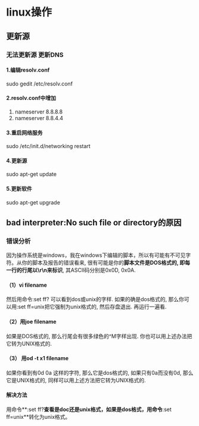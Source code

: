 # linux操作

## 更新源

### 无法更新源 更新DNS

#### 1.编辑resolv.conf

sudo gedit /etc/resolv.conf

#### 2.resolv.conf中增加

1. nameserver 8.8.8.8
2. nameserver 8.8.4.4

#### 3.重启网络服务

sudo /etc/init.d/networking restart

#### 4.更新源

sudo apt-get update

#### 5.更新软件

sudo apt-get upgrade

## bad interpreter:No such file or directory的原因

### 错误分析

 因为操作系统是windows，我在windows下编辑的脚本，所以有可能有不可见字符。从你的脚本及报告的错误看来, 很有可能是你的**脚本文件是DOS格式的, 即每一行的行尾以\r\n来标识**, 其ASCII码分别是0x0D, 0x0A.



#### （1）vi filename
然后用命令:set ff?
可以看到dos或unix的字样. 如果的确是dos格式的, 那么你可以用:set ff=unix把它强制为unix格式的, 然后存盘退出. 再运行一遍看.

####  （2）用joe filename

如果是DOS格式的, 那么行尾会有很多绿色的^M字样出现. 你也可以用上述办法把它转为UNIX格式的.
####  （3） 用od -t x1 filename

如果你看到有0d 0a 这样的字符, 那么它是dos格式的, 如果只有0a而没有0d, 那么它是UNIX格式的, 同样可以用上述方法把它转为UNIX格式的.

#### 解决方法

用命令**:set ff?**查看是doc还是unix格式，如果是dos格式，用命令**:set ff=unix**转化为unix格式。